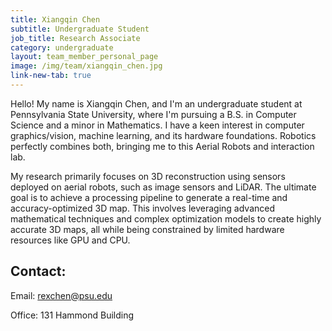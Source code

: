 ```yaml
---
title: Xiangqin Chen
subtitle: Undergraduate Student
job_title: Research Associate
category: undergraduate
layout: team_member_personal_page
image: /img/team/xiangqin_chen.jpg
link-new-tab: true
---
```


Hello! My name is Xiangqin Chen, and I'm an undergraduate student at Pennsylvania State University, where I'm pursuing a B.S. in Computer Science and a minor in Mathematics. I have a keen interest in computer graphics/vision, machine learning, and its hardware foundations. Robotics perfectly combines both, bringing me to this Aerial Robots and interaction lab.

My research primarily focuses on 3D reconstruction using sensors deployed on aerial robots, such as image sensors and LiDAR. The ultimate goal is to achieve a processing pipeline to generate a real-time and accuracy-optimized 3D map. This involves leveraging advanced mathematical techniques and complex optimization models to create highly accurate 3D maps, all while being constrained by limited hardware resources like GPU and CPU.

## Contact: ##

Email: [rexchen@psu.edu](mailto:rexchen@psu.edu)

Office: 131 Hammond Building
